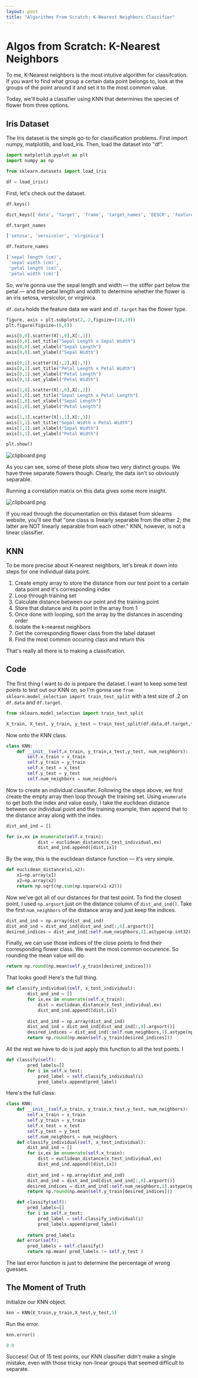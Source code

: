 ```yaml
---
layout: post
title: "Algorithms From Scratch: K-Nearest Neighbors Classifier"
---
```


# Algos from Scratch: K-Nearest Neighbors

To me, K-Nearest neighbors is the most intutive algorithm for classifcation. If you want to find what group a certain data point belongs to, look at the groups of the point around it and set it to the most common value. 

Today, we'll build a classifier using KNN that determines the species of flower from three options.

## Iris Dataset

The Iris dataset is the simple go-to for classification problems. First import numpy, matplotlib, and load_iris. Then, load the dataset into "df".

```python 
import matplotlib.pyplot as plt
import numpy as np

from sklearn.datasets import load_iris

df = load_iris()
```

First, let's check out the dataset.

```python 
df.keys()

dict_keys(['data', 'target', 'frame', 'target_names', 'DESCR', 'feature_names', 'filename', 'data_module'])
```

```python
df.target_names

['setosa', 'versicolor', 'virginica']

df.feature_names

['sepal length (cm)',
 'sepal width (cm)',
 'petal length (cm)',
 'petal width (cm)']
```

So, we're gonna use the sepal length and width — the stiffer part below the petal — and the petal length and width to determine whether the flower is an iris setosa, versicolor, or virginica.

```df.data``` holds the feature data we want and ```df.target``` has the flower type.

```python
figure, axis = plt.subplots(2, 2,figsize=(10,10))
plt.figure(figsize=(6,8))

axis[0,0].scatter(X[:,0],X[:,1])
axis[0,0].set_title("Sepal Length x Sepal Width")
axis[0,0].set_xlabel("Sepal Length")
axis[0,0].set_ylabel("Sepal Width")

axis[0,1].scatter(X[:,2],X[:,3])
axis[0,1].set_title("Petal Length x Petal Width")
axis[0,1].set_xlabel("Petal Length")
axis[0,1].set_ylabel("Petal Width")

axis[1,0].scatter(X[:,0],X[:,2])
axis[1,0].set_title("Sepal Length x Petal Length")
axis[1,0].set_xlabel("Sepal Length")
axis[1,0].set_ylabel("Petal Length")

axis[1,1].scatter(X[:,1],X[:,3])
axis[1,1].set_title("Sepal Width x Petal Width")
axis[1,1].set_xlabel("Sepal Width")
axis[1,1].set_ylabel("Petal Width")

plt.show()
```

![clipboard.png](/img/posts/knn/plots.png)

As you can see, some of these plots show two very distinct groups. We have three separate flowers though. Clearly, the data isn't so obviously separable.

Running a correlation matrix on this data gives some more insight.

![clipboard.png](/img/posts/knn/corr.png)

If you read through the documentation on this dataset from sklearns website, you'll see that "one class is linearly separable from the other 2; the latter are NOT linearly separable from each other." KNN, however, is not a linear classifier. 

## KNN

To be more precise about K-nearest neighbors, let's break it down into steps for one individual data point.

1. Create empty array to store the distance from our test point to a certain data point and it's corresponding index
2. Loop through training set
3. Calculate distance between our point and the training point
4. Store that distance and its point in the array from 1
5. Once done with looping, sort the array by the distances in ascending order
6. Isolate the k-nearest neighbors
7. Get the corresponding flower class from the label dataset
8. Find the most common occuring class and return this

That's really all there is to making a classifcation.

## Code

The first thing I want to do is prepare the dataset. I want to keep some test points to test out our KNN on, so I'm gonna use ```from sklearn.model_selection import train_test_split``` with a test size of .2 on ```df.data``` and ```df.target```.

```python
from sklearn.model_selection import train_test_split

X_train, X_test, y_train, y_test = train_test_split(df.data,df.target,test_size=.2,train_size=.8, random_state=42, shuffle=True)
```

Now onto the KNN class.

```python 
class KNN:
    def __init__(self,x_train, y_train,x_test,y_test, num_neighbors):
        self.x_train = x_train
        self.y_train = y_train
        self.x_test = x_test
        self.y_test = y_test
        self.num_neighbors = num_neighbors
```

Now to create an individual classifier. Following the steps above, we first create the empty array then loop through the training set. Using ```enumerate``` to get both the index and value easily, I take the euclidean distance between our individual point and the training example, then append that to the distance array along with the index.

```python
dist_and_ind = []

for ix,ex in enumerate(self.x_train):
            dist = euclidean_distance(x_test_individual,ex)
            dist_and_ind.append([dist,ix])
```
By the way, this is the euclidean distance function — it's very simple.

```python
def euclidean_distance(x1,x2):
    x1=np.array(x1)
    x2=np.array(x2)
    return np.sqrt(np.sum(np.square(x1-x2)))
 ```
 
Now we've got all of our distances for that test point. To find the closest point, I used ```np.argsort``` just on the distance column of ```dist_and_ind()```. Take the first ```num_neighbors``` of the distance array and just keep the indices. 

```python
dist_and_ind = np.array(dist_and_ind)
dist_and_ind = dist_and_ind[dist_and_ind[:,0].argsort()]
desired_indices = dist_and_ind[:self.num_neighbors,1].astype(np.int32)
```

Finally, we can use those indices of the close points to find their corresponding flower class. We want the most common occurence. So rounding the mean value will do.

```python
return np.round(np.mean(self.y_train[desired_indices]))
```

That looks good! Here's the full thing.

```python
def classify_individual(self, x_test_individual):
        dist_and_ind = []
        for ix,ex in enumerate(self.x_train):
            dist = euclidean_distance(x_test_individual,ex)
            dist_and_ind.append([dist,ix])
      
        dist_and_ind = np.array(dist_and_ind)
        dist_and_ind = dist_and_ind[dist_and_ind[:,0].argsort()]
        desired_indices = dist_and_ind[:self.num_neighbors,1].astype(np.int32)
        return np.round(np.mean(self.y_train[desired_indices]))
```

All the rest we have to do is just apply this function to all the test points. I 

```python
def classify(self):
        pred_labels=[]
        for i in self.x_test:
            pred_label = self.classify_individual(i)
            pred_labels.append(pred_label)
```

Here's the full class:

```python
class KNN:
    def __init__(self,x_train, y_train,x_test,y_test, num_neighbors):
        self.x_train = x_train
        self.y_train = y_train
        self.x_test = x_test
        self.y_test = y_test
        self.num_neighbors = num_neighbors
    def classify_individual(self, x_test_individual):
        dist_and_ind = []
        for ix,ex in enumerate(self.x_train):
            dist = euclidean_distance(x_test_individual,ex)
            dist_and_ind.append([dist,ix])
      
        dist_and_ind = np.array(dist_and_ind)
        dist_and_ind = dist_and_ind[dist_and_ind[:,0].argsort()]
        desired_indices = dist_and_ind[:self.num_neighbors,1].astype(np.int32)
        return np.round(np.mean(self.y_train[desired_indices]))

    def classify(self):
        pred_labels=[]
        for i in self.x_test:
            pred_label = self.classify_individual(i)
            pred_labels.append(pred_label)
        
        return pred_labels
    def error(self):
        pred_labels = self.classify()
        return np.mean( pred_labels != self.y_test )
 ```
The last error function is just to determine the percentage of wrong guesses.

## The Moment of Truth

Initialize our KNN object.

```python
knn = KNN(X_train,y_train,X_test,y_test,5)
```

Run the error.

```python
knn.error()

0.0
```

Success! Out of 15 test points, our KNN classifier didn't make a single mistake, even with those tricky non-linear groups that seemed difficult to separate.